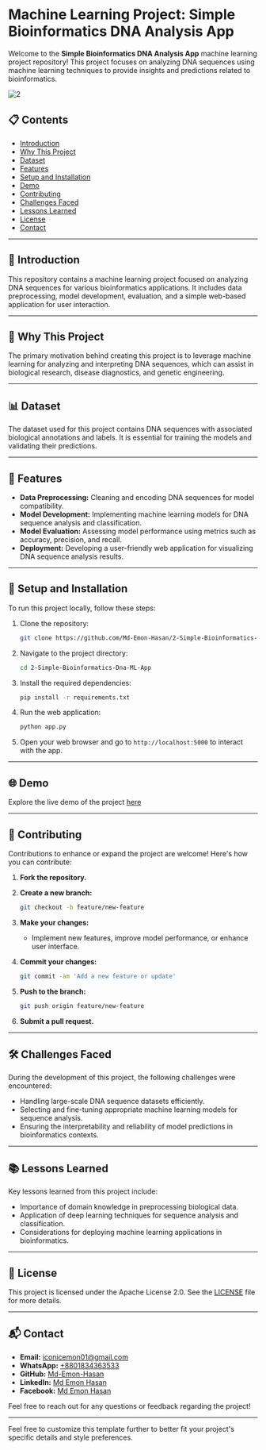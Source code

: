 # Machine Learning Project: Simple Bioinformatics DNA Analysis App

Welcome to the **Simple Bioinformatics DNA Analysis App** machine learning project repository! This project focuses on analyzing DNA sequences using machine learning techniques to provide insights and predictions related to bioinformatics.

![2](https://github.com/user-attachments/assets/bcfe33f9-1ccf-42b5-8813-562483443794)

## 📋 Contents

- [Introduction](#introduction)
- [Why This Project](#why-this-project)
- [Dataset](#dataset)
- [Features](#features)
- [Setup and Installation](#setup-and-installation)
- [Demo](#demo)
- [Contributing](#contributing)
- [Challenges Faced](#challenges-faced)
- [Lessons Learned](#lessons-learned)
- [License](#license)
- [Contact](#contact)

---

## 📖 Introduction

This repository contains a machine learning project focused on analyzing DNA sequences for various bioinformatics applications. It includes data preprocessing, model development, evaluation, and a simple web-based application for user interaction.

---

## 🎯 Why This Project

The primary motivation behind creating this project is to leverage machine learning for analyzing and interpreting DNA sequences, which can assist in biological research, disease diagnostics, and genetic engineering.

---

## 📊 Dataset

The dataset used for this project contains DNA sequences with associated biological annotations and labels. It is essential for training the models and validating their predictions.

---

## 🌟 Features

- **Data Preprocessing:** Cleaning and encoding DNA sequences for model compatibility.
- **Model Development:** Implementing machine learning models for DNA sequence analysis and classification.
- **Model Evaluation:** Assessing model performance using metrics such as accuracy, precision, and recall.
- **Deployment:** Developing a user-friendly web application for visualizing DNA sequence analysis results.

---

## 🚀 Setup and Installation

To run this project locally, follow these steps:

1. Clone the repository:

   ```bash
   git clone https://github.com/Md-Emon-Hasan/2-Simple-Bioinformatics-Dna-ML-App.git
   ```

2. Navigate to the project directory:

   ```bash
   cd 2-Simple-Bioinformatics-Dna-ML-App
   ```

3. Install the required dependencies:

   ```bash
   pip install -r requirements.txt
   ```

4. Run the web application:

   ```bash
   python app.py
   ```

5. Open your web browser and go to `http://localhost:5000` to interact with the app.

---

## 🌐 Demo

Explore the live demo of the project [here](https://simple-bioinformatics-dna-ml-apps.onrender.com)

---

## 🤝 Contributing

Contributions to enhance or expand the project are welcome! Here's how you can contribute:

1. **Fork the repository.**
2. **Create a new branch:**

   ```bash
   git checkout -b feature/new-feature
   ```

3. **Make your changes:**

   - Implement new features, improve model performance, or enhance user interface.

4. **Commit your changes:**

   ```bash
   git commit -am 'Add a new feature or update'
   ```

5. **Push to the branch:**

   ```bash
   git push origin feature/new-feature
   ```

6. **Submit a pull request.**

---

## 🛠️ Challenges Faced

During the development of this project, the following challenges were encountered:

- Handling large-scale DNA sequence datasets efficiently.
- Selecting and fine-tuning appropriate machine learning models for sequence analysis.
- Ensuring the interpretability and reliability of model predictions in bioinformatics contexts.

---

## 📚 Lessons Learned

Key lessons learned from this project include:

- Importance of domain knowledge in preprocessing biological data.
- Application of deep learning techniques for sequence analysis and classification.
- Considerations for deploying machine learning applications in bioinformatics.

---

## 📄 License

This project is licensed under the Apache License 2.0. See the [LICENSE](LICENSE) file for more details.

---

## 📬 Contact

- **Email:** [iconicemon01@gmail.com](mailto:iconicemon01@gmail.com)
- **WhatsApp:** [+8801834363533](https://wa.me/8801834363533)
- **GitHub:** [Md-Emon-Hasan](https://github.com/Md-Emon-Hasan)
- **LinkedIn:** [Md Emon Hasan](https://www.linkedin.com/in/md-emon-hasan)
- **Facebook:** [Md Emon Hasan](https://www.facebook.com/mdemon.hasan2001/)

Feel free to reach out for any questions or feedback regarding the project!

---

Feel free to customize this template further to better fit your project's specific details and style preferences.
